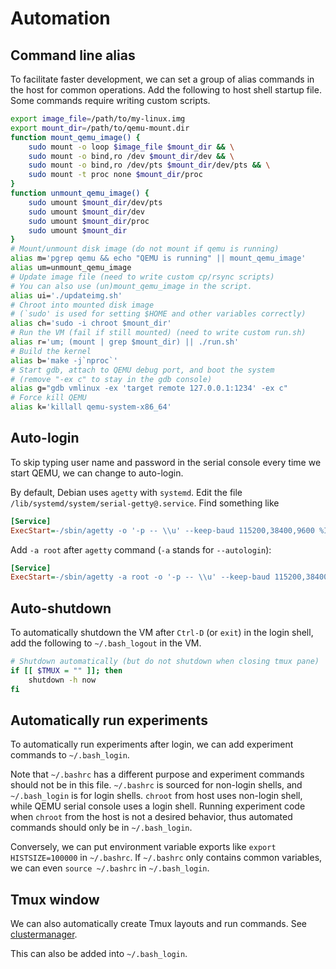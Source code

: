 # Automation

## Command line alias

To facilitate faster development, we can set a group of alias commands in the host for common operations. Add the following to host shell startup file. Some commands require writing custom scripts.

```bash
export image_file=/path/to/my-linux.img
export mount_dir=/path/to/qemu-mount.dir
function mount_qemu_image() {
    sudo mount -o loop $image_file $mount_dir && \
    sudo mount -o bind,ro /dev $mount_dir/dev && \
    sudo mount -o bind,ro /dev/pts $mount_dir/dev/pts && \
    sudo mount -t proc none $mount_dir/proc
}
function unmount_qemu_image() {
    sudo umount $mount_dir/dev/pts
    sudo umount $mount_dir/dev
    sudo umount $mount_dir/proc
    sudo umount $mount_dir
}
# Mount/unmount disk image (do not mount if qemu is running)
alias m='pgrep qemu && echo "QEMU is running" || mount_qemu_image'
alias um=unmount_qemu_image
# Update image file (need to write custom cp/rsync scripts)
# You can also use (un)mount_qemu_image in the script.
alias ui='./updateimg.sh'
# Chroot into mounted disk image
# (`sudo' is used for setting $HOME and other variables correctly)
alias ch='sudo -i chroot $mount_dir'
# Run the VM (fail if still mounted) (need to write custom run.sh)
alias r='um; (mount | grep $mount_dir) || ./run.sh'
# Build the kernel
alias b='make -j`nproc`'
# Start gdb, attach to QEMU debug port, and boot the system
# (remove "-ex c" to stay in the gdb console)
alias g="gdb vmlinux -ex 'target remote 127.0.0.1:1234' -ex c"
# Force kill QEMU
alias k='killall qemu-system-x86_64'
```

## Auto-login

To skip typing user name and password in the serial console every time we start QEMU, we can change to auto-login.

By default, Debian uses `agetty` with `systemd`. Edit the file `/lib/systemd/system/serial-getty@.service`. Find something like

```ini
[Service]
ExecStart=-/sbin/agetty -o '-p -- \\u' --keep-baud 115200,38400,9600 %I $TERM
```

Add `-a root` after `agetty` command (`-a` stands for `--autologin`):

```ini
[Service]
ExecStart=-/sbin/agetty -a root -o '-p -- \\u' --keep-baud 115200,38400,9600 %I $TERM
```

## Auto-shutdown

To automatically shutdown the VM after `Ctrl-D` (or `exit`) in the login shell, add the following to `~/.bash_logout` in the VM.

```bash
# Shutdown automatically (but do not shutdown when closing tmux pane)
if [[ $TMUX = "" ]]; then
    shutdown -h now
fi
```

## Automatically run experiments

To automatically run experiments after login, we can add experiment commands to `~/.bash_login`.

Note that `~/.bashrc` has a different purpose and experiment commands should not be in this file. `~/.bashrc` is sourced for non-login shells, and `~/.bash_login` is for login shells. `chroot` from host uses non-login shell, while QEMU serial console uses a login shell. Running experiment code when `chroot` from the host is not a desired behavior, thus automated commands should only be in `~/.bash_login`.

Conversely, we can put environment variable exports like `export HISTSIZE=100000` in `~/.bashrc`. If `~/.bashrc` only contains common variables, we can even `source ~/.bashrc` in `~/.bash_login`.

## Tmux window

We can also automatically create Tmux layouts and run commands. See [clustermanager](https://github.com/OrderLab/clustermanager).

This can also be added into `~/.bash_login`.
